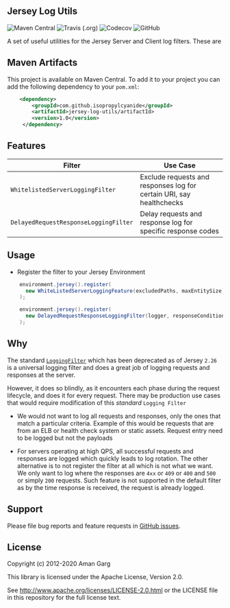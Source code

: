 
## Jersey Log Utils
![Maven Central](https://img.shields.io/maven-central/v/com.github.isopropylcyanide/jersey-log-utils)
![Travis (.org)](https://img.shields.io/travis/isopropylcyanide/jersey-log-utils)
![Codecov](https://img.shields.io/codecov/c/github/isopropylcyanide/jersey-log-utils)
![GitHub](https://img.shields.io/github/license/isopropylcyanide/jersey-log-utils?color=blue)

A set of useful utilities for the Jersey Server and Client log filters. These are 

## Maven Artifacts

This project is available on Maven Central. To add it to your project you can add the following dependency to your
`pom.xml`:

```xml
    <dependency>
        <groupId>com.github.isopropylcyanide</groupId>
        <artifactId>jersey-log-utils/artifactId>
        <version>1.0</version>
     </dependency>
```

## Features

| Filter | Use Case |
| ------------- | ------------- |
| `WhitelistedServerLoggingFilter` |  Exclude requests and responses log for certain URI, say healthchecks  |
| `DelayedRequestResponseLoggingFilter` |  Delay requests and response log for specific response codes |


## Usage

- Register the filter to your Jersey Environment

```java
    environment.jersey().register(
      new WhiteListedServerLoggingFeature(excludedPaths, maxEntitySize)
    );
```

```java
    environment.jersey().register(
      new DelayedRequestResponseLoggingFilter(logger, responseCondition: ResponseCondition.ON_RESPONSE_4XX_5XX)
    );
```
## Why
The standard [`LoggingFilter`](http://javadox.com/org.glassfish.jersey.bundles/apidocs/2.11/org/glassfish/jersey/filter/LoggingFilter.html) which has been deprecated as of Jersey `2.26` is a universal logging filter and does a great job of logging requests and responses at the server. 

However, it does so blindly, as it encounters each phase during the request lifecycle, and does it for every request. There may be production use cases that would require modification of this *standard* `Logging Filter`

- We would not want to log all requests and responses, only the ones that match a particular criteria. Example of this would be requests that are from an ELB or health check system or static assets. Request entry need to be logged but not the payloads

- For servers operating at high QPS, all successful requests and responses are logged which quickly leads to log rotation. The other alternative is to not register the filter at all which is not what we want. We only want to log where the responses are `4xx` or `409` or `400` and `500` or simply `200` requests. Such feature is not supported in the default filter as by the time response is received, the request is already logged.


## Support

Please file bug reports and feature requests in [GitHub issues](https://github.com/isopropylcyanide/jersey-log-utils/issues).


## License

Copyright (c) 2012-2020 Aman Garg

This library is licensed under the Apache License, Version 2.0.

See http://www.apache.org/licenses/LICENSE-2.0.html or the LICENSE file in this repository for the full license text.
